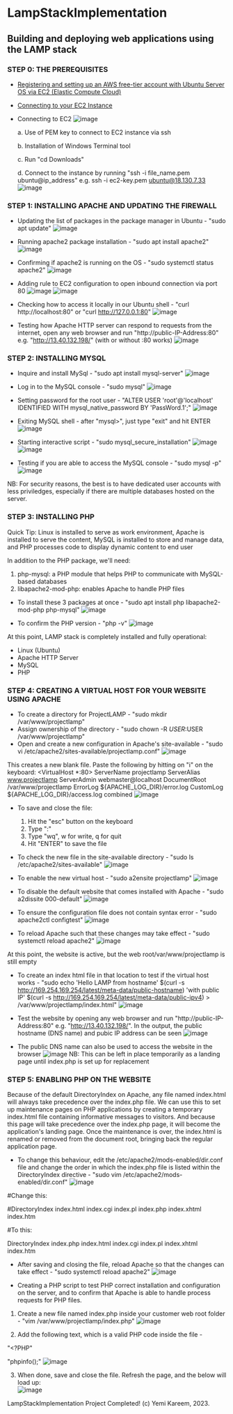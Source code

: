 # LampStackImplementation
## Building and deploying web applications using the LAMP stack

### STEP 0: THE PREREQUISITES

- [Registering and setting up an AWS free-tier account with Ubuntu Server OS via EC2 (Elastic Compute Cloud)](https://www.youtube.com/watch?v=xxKuB9kJoYM&list=PLtPuNR8I4TvkwU7Zu0l0G_uwtSUXLckvh&index=7)

- [Connecting to your EC2 Instance](https://www.youtube.com/watch?v=TxT6PNJts-s&list=PLtPuNR8I4TvkwU7Zu0l0G_uwtSUXLckvh&index=8)

- Connecting to EC2 
  ![image](https://github.com/deejom/LampStackImplementation/assets/141459374/9f913280-5bef-45d6-ab1d-6eaf101ae81c)

  a. Use of PEM key to connect to EC2 instance via ssh
  
  b. Installation of Windows Terminal tool

  c. Run "cd Downloads"

  d. Connect to the instance by running "ssh -i file_name.pem ubuntu@ip_address" e.g. ssh -i ec2-key.pem ubuntu@18.130.7.33
  ![image](https://github.com/deejom/LampStackImplementation/assets/141459374/6a523d3b-5d9e-4c13-a7cc-c68baf8b88f7)


### STEP 1: INSTALLING APACHE AND UPDATING THE FIREWALL

- Updating the list of packages in the package manager in Ubuntu - "sudo apt update"
![image](https://github.com/deejom/LampStackImplementation/assets/141459374/e3738ef7-a242-4e17-bbfe-2427d7e25a1b)

- Running apache2 package installation - "sudo apt install apache2"
![image](https://github.com/deejom/LampStackImplementation/assets/141459374/0390358d-0681-4c5f-a8ab-4898aa489724)

- Confirming if apache2 is running on the OS - "sudo systemctl status apache2"
![image](https://github.com/deejom/LampStackImplementation/assets/141459374/73895ae0-69d7-4cb4-b193-58a7f4303a34)

- Adding rule to EC2 configuration to open inbound connection via port 80
![image](https://github.com/yemikareem/LampStackImplementation/assets/141459374/8146c912-0f19-4114-9851-0262d13a2457)
![image](https://github.com/yemikareem/LampStackImplementation/assets/141459374/f686a84e-35dd-43f7-9cb0-6f9205e5f90c)

- Checking how to access it locally in our Ubuntu shell - "curl http://localhost:80" or "curl http://127.0.0.1:80"
![image](https://github.com/deejom/LampStackImplementation/assets/141459374/5bde721a-70eb-4314-ae28-9f7ec7f6717b)

- Testing how Apache HTTP server can respond to requests from the internet, open any web browser and run "http://public-IP-Address:80" e.g. "http://13.40.132.198/" (with or without :80 works)
![image](https://github.com/deejom/LampStackImplementation/assets/141459374/4640b5cb-e113-43cf-90bb-68de5249f9a2)


### STEP 2: INSTALLING MYSQL 

- Inquire and install MySql - "sudo apt install mysql-server"
![image](https://github.com/deejom/LampStackImplementation/assets/141459374/2ff148b5-3a0a-4094-b398-89d46a8ca44a)

- Log in to the MySQL console - "sudo mysql"
![image](https://github.com/deejom/LampStackImplementation/assets/141459374/ea32daab-c3ec-4357-983a-c39b19130db5)

- Setting password for the root user - "ALTER USER 'root'@'localhost' IDENTIFIED WITH mysql_native_password BY 'PassWord.1';"
![image](https://github.com/deejom/LampStackImplementation/assets/141459374/d9c83b5b-f8ae-4248-8731-d881ec3b0276)

- Exiting MySQL shell - after "mysql>", just type "exit" and hit ENTER
![image](https://github.com/deejom/LampStackImplementation/assets/141459374/599419fb-4557-4384-a382-18d039409c58)

- Starting interactive script - "sudo mysql_secure_installation"
![image](https://github.com/deejom/LampStackImplementation/assets/141459374/6764ea81-8f87-4374-b2fd-6467b638749f)
![image](https://github.com/deejom/LampStackImplementation/assets/141459374/201ffbc8-f729-470f-8f96-feec9e9fe3d7)

- Testing if you are able to access the MySQL console - "sudo mysql -p"
![image](https://github.com/deejom/LampStackImplementation/assets/141459374/62fea4e1-96eb-4e17-9f09-2344b115410f)

NB: For security reasons, the best is to have dedicated user accounts with less priviledges, especially if there are multiple databases hosted on the server. 


### STEP 3: INSTALLING PHP

Quick Tip: Linux is installed to serve as work environment, Apache is installed to serve the content, MySQL is installed to store and manage data, and PHP processes code to display dynamic content to end user

In addition to the PHP package, we'll need: 
1. php-mysql: a PHP module that helps PHP to communicate with MySQL-based databases
2. libapache2-mod-php: enables Apache to handle PHP files 

- To install these 3 packages at once - "sudo apt install php libapache2-mod-php php-mysql"
![image](https://github.com/deejom/LampStackImplementation/assets/141459374/ed232712-f42a-4327-8323-0912210043ff)

- To confirm the PHP version - "php -v"
![image](https://github.com/deejom/LampStackImplementation/assets/141459374/0afc0f8d-15eb-40d1-996a-d1bb2c675041)

At this point, LAMP stack is completely installed and fully operational:   
  - Linux (Ubuntu) 
  - Apache HTTP Server 
  - MySQL
  - PHP


### STEP 4: CREATING A VIRTUAL HOST FOR YOUR WEBSITE USING APACHE 

- To create a directory for ProjectLAMP - "sudo mkdir /var/www/projectlamp"
- Assign ownership of the directory - "sudo chown -R $USER:$USER /var/www/projectlamp"
- Open and create a new configuration in Apache's site-available - "sudo vi /etc/apache2/sites-available/projectlamp.conf"
![image](https://github.com/deejom/LampStackImplementation/assets/141459374/4639d1a4-bc38-4d44-8d98-9adf4152523e)

This creates a new blank file. Paste the following by hitting on "i" on the keyboard: 
<VirtualHost *:80>
    ServerName projectlamp
    ServerAlias www.projectlamp 
    ServerAdmin webmaster@localhost
    DocumentRoot /var/www/projectlamp
    ErrorLog ${APACHE_LOG_DIR}/error.log
    CustomLog ${APACHE_LOG_DIR}/access.log combined
</VirtualHost>
![image](https://github.com/deejom/LampStackImplementation/assets/141459374/007b98ca-8a79-4a00-b139-2468f27faecf)

- To save and close the file: 
    1. Hit the "esc" button on the keyboard
    2. Type ":"
    3. Type "wq", w for write, q for quit
    4. Hit "ENTER" to save the file

- To check the new file in the site-available directory - "sudo ls /etc/apache2/sites-available"
![image](https://github.com/deejom/LampStackImplementation/assets/141459374/49fbd5ce-9f61-4b65-a9a0-be4aab032497)

- To enable the new virtual host - "sudo a2ensite projectlamp"
![image](https://github.com/deejom/LampStackImplementation/assets/141459374/57794402-b3e2-4f98-b722-4f2b6490e4a7)

- To disable the default website that comes installed with Apache - "sudo a2dissite 000-default"
![image](https://github.com/deejom/LampStackImplementation/assets/141459374/177435ed-5a25-44e1-bd8b-0383c5d471c2)

- To ensure the configuration file does not contain syntax error - "sudo apache2ctl configtest"
![image](https://github.com/deejom/LampStackImplementation/assets/141459374/53d00b97-c083-410a-b443-52705c3573ea)

- To reload Apache such that these changes may take effect - "sudo systemctl reload apache2"
![image](https://github.com/deejom/LampStackImplementation/assets/141459374/e4a29040-74e0-40d0-921a-d3b6deda0566)

At this point, the website is active, but the web root/var/www/projectlamp is still empty

- To create an index html file in that location to test if the virtual host works - "sudo echo 'Hello LAMP from hostname' $(curl -s http://169.254.169.254/latest/meta-data/public-hostname) 'with public IP' $(curl -s http://169.254.169.254/latest/meta-data/public-ipv4) > /var/www/projectlamp/index.html"
![image](https://github.com/deejom/LampStackImplementation/assets/141459374/52e91eb2-3987-44a7-bdf3-13facdf3ecf9)

- Test the website by opening any web browser and run "http://public-IP-Address:80" e.g. "http://13.40.132.198/".
In the output, the public hostname (DNS name) and pubic IP address can be seen
![image](https://github.com/deejom/LampStackImplementation/assets/141459374/821d1e02-b59b-419b-b543-f64a0d15446d)

- The public DNS name can also be used to access the website in the browser
![image](https://github.com/deejom/LampStackImplementation/assets/141459374/bd17fef2-a3fb-47c4-b8f2-3435720cc80a)
  NB: This can be left in place temporarily as a landing page until index.php is set up for replacement


### STEP 5: ENABLING PHP ON THE WEBSITE 

Because of the default DirectoryIndex on Apache, any file named index.html will always take precedence over the index.php file. We can use this to set up maintenance pages on PHP applications by creating a temporary index.html file containing informative messages to visitors. And because this page will take precedence over the index.php page, it will become the application's landing page. Once the maintenance is over, the index.html is renamed or removed from the document root, bringing back the regular application page.

- To change this behaviour, edit the /etc/apache2/mods-enabled/dir.conf file and change the order in which the index.php file is listed within the DirectoryIndex directive - "sudo vim /etc/apache2/mods-enabled/dir.conf"
![image](https://github.com/yemikareem/LampStackImplementation/assets/141459374/f2fe9ce7-8235-4fdc-88d2-bc8bc85c6e07)
<IfModule mod_dir.c>

  #Change this:

  #DirectoryIndex index.html index.cgi index.pl index.php index.xhtml index.htm

  #To this:

  DirectoryIndex index.php index.html index.cgi index.pl index.xhtml index.htm

</IfModule>

- After saving and closing the file, reload Apache so that the changes can take effect - "sudo systemctl reload apache2"
![image](https://github.com/yemikareem/LampStackImplementation/assets/141459374/d981a8cf-4b5e-4359-86c7-a0d0f16548a7)

- Creating a PHP script to test PHP correct installation and configuration on the server, and to confirm that Apache is able to handle process requests for PHP files. 
1. Create a new file named index.php inside your customer web root folder - "vim /var/www/projectlamp/index.php"
![image](https://github.com/yemikareem/LampStackImplementation/assets/141459374/a9d0ebc4-af91-4964-8ac9-ff85d26cc273)

2. Add the following text, which is a valid PHP code inside the file -

"<?PHP"

"phpinfo();"
![image](https://github.com/yemikareem/LampStackImplementation/assets/141459374/36dd67d5-daf0-4a76-89c4-b9ca268ca397)

3. When done, save and close the file. Refresh the page, and the below will load up:  
![image](https://github.com/yemikareem/LampStackImplementation/assets/141459374/6d0e827a-f7e6-4e9c-b7cf-993a622502ae)



LampStackImplementation Project Completed! (c) Yemi Kareem, 2023. 
